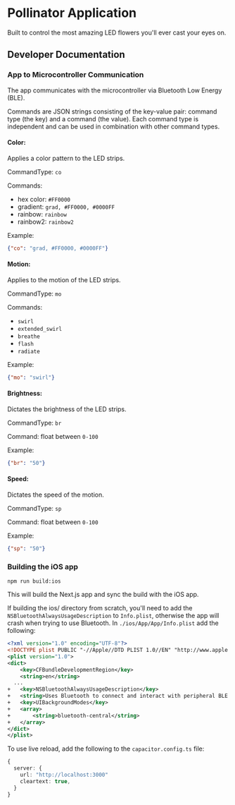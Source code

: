 # Pollinator Application

Built to control the most amazing LED flowers you'll ever cast your eyes on.

## Developer Documentation

### App to Microcontroller Communication

The app communicates with the microcontroller via Bluetooth Low Energy (BLE).

Commands are JSON strings consisting of the key-value pair: command type (the key) and a command (the value). Each command type is independent and can be used in combination with other command types.

#### Color:
Applies a color pattern to the LED strips.

CommandType: `co`

Commands:
  - hex color: `#FF0000`
  - gradient: `grad, #FF0000, #0000FF`
  - rainbow: `rainbow`
  - rainbow2: `rainbow2`

Example:

```json
{"co": "grad, #FF0000, #0000FF"}
```

#### Motion:
Applies to the motion of the LED strips.

CommandType: `mo`

Commands:
  - `swirl`
  - `extended_swirl`
  - `breathe`
  - `flash`
  - `radiate`

Example:

```json
{"mo": "swirl"}
```

#### Brightness:
Dictates the brightness of the LED strips.

CommandType: `br`

Command: float between `0-100`

Example:

```json
{"br": "50"}
```

#### Speed:
Dictates the speed of the motion.

CommandType: `sp`

Command: float between `0-100`

Example:

```json
{"sp": "50"}
```


### Building the iOS app

```
npm run build:ios
```

This will build the Next.js app and sync the build with the iOS app.

If building the ios/ directory from scratch, you'll need to add the `NSBluetoothAlwaysUsageDescription` to `Info.plist`, otherwise the app will crash when trying to use Bluetooth. In `./ios/App/App/Info.plist` add the following:

```xml
<?xml version="1.0" encoding="UTF-8"?>
<!DOCTYPE plist PUBLIC "-//Apple//DTD PLIST 1.0//EN" "http://www.apple.com/DTDs/PropertyList-1.0.dtd">
<plist version="1.0">
<dict>
	<key>CFBundleDevelopmentRegion</key>
	<string>en</string>
  ...
+	<key>NSBluetoothAlwaysUsageDescription</key>
+	<string>Uses Bluetooth to connect and interact with peripheral BLE devices.</string>
+	<key>UIBackgroundModes</key>
+	<array>
+		<string>bluetooth-central</string>
+	</array>
</dict>
</plist>
```

To use live reload, add the following to the `capacitor.config.ts` file:

```ts
{
  server: {
    url: "http://localhost:3000"
    cleartext: true,
  }
}
```